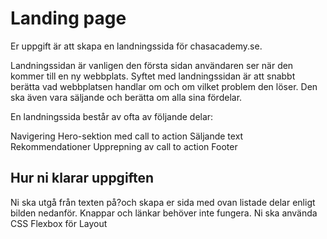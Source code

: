 # Landing page

Er uppgift är att skapa en landningssida för chasacademy.se.

Landningssidan är vanligen den första sidan användaren ser när den kommer till en ny webbplats. Syftet med landningssidan är att snabbt berätta vad webbplatsen handlar om och om vilket problem den löser. Den ska även vara säljande och berätta om alla sina fördelar.

En landningssida består av ofta av följande delar:

Navigering
Hero-sektion med call to action
Säljande text
Rekommendationer
Upprepning av call to action
Footer

## Hur ni klarar uppgiften

Ni ska utgå från texten på?och skapa er sida med ovan listade delar enligt bilden nedanför. Knappar och länkar behöver inte fungera.
Ni ska använda CSS Flexbox för Layout

